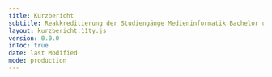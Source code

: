 ```yaml
---
title: Kurzbericht
subtitle: Reakkreditierung der Studiengänge Medieninformatik Bachelor und Medieninformatik Master
layout: kurzbericht.11ty.js
version: 0.0.0
inToc: true
date: last Modified
mode: production
---
```


